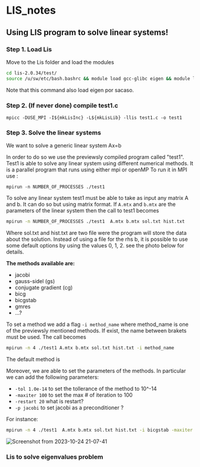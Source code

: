 

# LIS_notes
## Using LIS program to solve linear systems!

### Step 1. Load Lis

Move to the Lis folder and load the modules

```bash
cd lis-2.0.34/test/
source /u/sw/etc/bash.bashrc && module load gcc-glibc eigen && module load lis && module list
```
Note that this command also load eigen por sacaso. 
### Step 2. (If never done) compile test1.c
```
mpicc -DUSE_MPI -I${mkLisInc} -L${mkLisLib} -llis test1.c -o test1
```

### Step 3. Solve the linear systems
We want to solve a generic linear system Ax=b

In order to do so we use the previewsly compiled program called "test1".
Test1 is able to solve any linear system using different numerical methods. It is a parallel program that runs using either mpi or openMP
To run it in MPI use :

``` mpirun -n NUMBER_OF_PROCESSES ./test1 ``` 


To solve any linear system test1 must be able to take as input any matrix A and b. It can do so but using matrix format. 
If ``` A.mtx ``` and ``` b.mtx ``` are the parameters of the linear system then the call to test1 becomes


```bash
mpirun -n NUMBER_OF_PROCESSES ./test1  A.mtx b.mtx sol.txt hist.txt
``` 
Where sol.txt and hist.txt are two file were the program will store the data about the solution. Instead of using a file for the rhs b, it is possible to use some default options by using the values 0, 1, 2. see the photo below for details. 


**The methods available are:**
* jacobi
* gauss-sidel (gs)
* conjugate gradient (cg)
* bicg
* bicgstab
* gmres
* ...?


To set a method we add a flag ``` -i method_name ```  where method_name is one of the previewsly mentioned methods. If exist, the name between brakets must be used. The call becomes

```bash
mpirun -n 4 ./test1 A.mtx b.mtx sol.txt hist.txt -i method_name
```

The default method is 

Moreover, we are able to set the parameters of the methods. In particular we can add the following parameters: 
* ``` -tol 1.0e-14 ``` to set the tollerance of the method to 10^-14
* ``` -maxiter 100 ``` to set the max # of iteration to 100
* ``` -restart 20 ``` what is restart?    
* ``` -p jacobi ``` to set jacobi as a preconditioner ?

For instance: 

```bash
mpirun -n 4 ./test1  A.mtx b.mtx sol.txt hist.txt -i bicgstab -maxiter 100
 ```


![Screenshot from 2023-10-24 21-07-41](https://github.com/FilippoIspanico/LIS_notes/assets/133004373/dc65f2eb-0c24-45c7-ac63-7f59715dda68)


### Lis to solve eigenvalues problem

  
